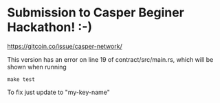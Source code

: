 # Submission to Casper Beginer Hackathon! :-)

https://gitcoin.co/issue/casper-network/


This version has an error on line 19 of contract/src/main.rs, which will be shown when running 

```
make test
```

To fix just update to "my-key-name"